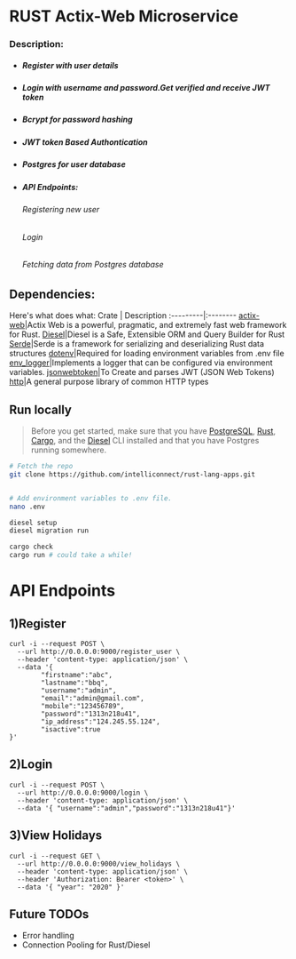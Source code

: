 # RUST Actix-Web Microservice


### Description:
-   ##### Register with user details
-   ##### Login with username and password.Get verified and receive JWT token
-   ##### Bcrypt for password hashing
-   ##### JWT token Based Authontication
-   ##### Postgres for user database

-   ##### API Endpoints:
    ###### Registering new user
    ###### Login
    ###### Fetching data from Postgres database

## Dependencies:

Here's what does what:
Crate | Description
:---------|:--------
[actix-web](https://github.com/actix/actix-web)|Actix Web is a powerful, pragmatic, and extremely fast web framework for Rust.
[Diesel](https://diesel.rs)|Diesel is a Safe, Extensible ORM and Query Builder for Rust
[Serde](https://crates.io/crates/serde)|Serde is a framework for serializing and deserializing Rust data structures
[dotenv](https://crates.io/crates/dotenv)|Required for loading environment variables from .env file
[env_logger](https://crates.io/crates/env_logger)|Implements a logger that can be configured via environment variables.
[jsonwebtoken](https://crates.io/crates/jsonwebtoken)|To Create and parses JWT (JSON Web Tokens)
[http](https://crates.io/crates/http)|A general purpose library of common HTTP types



## Run locally

> Before you get started, make sure that you have [PostgreSQL](https://postgresql.org), [Rust](https://rust-lang.org), [Cargo](https://doc.rust-lang.org/cargo/), and the [Diesel](https://diesel.rs) CLI installed and that you have Postgres running somewhere.

```bash
# Fetch the repo
git clone https://github.com/intelliconnect/rust-lang-apps.git


# Add environment variables to .env file.
nano .env

diesel setup
diesel migration run

cargo check
cargo run # could take a while!
```


# API Endpoints
## 1)Register
```
curl -i --request POST \
  --url http://0.0.0.0:9000/register_user \
  --header 'content-type: application/json' \
  --data '{
        "firstname":"abc",
        "lastname":"bbq",
        "username":"admin",
        "email":"admin@gmail.com",
        "mobile":"123456789",
        "password":"1313n218u41",
        "ip_address":"124.245.55.124",
        "isactive":true
}'
```

## 2)Login
```
curl -i --request POST \
  --url http://0.0.0.0:9000/login \
  --header 'content-type: application/json' \
  --data '{ "username":"admin","password":"1313n218u41"}'
```

## 3)View Holidays
```
curl -i --request GET \
  --url http://0.0.0.0:9000/view_holidays \
  --header 'content-type: application/json' \
  --header 'Authorization: Bearer <token>' \
  --data '{ "year": "2020" }'
```

## Future TODOs 
- Error handling
- Connection Pooling for Rust/Diesel






